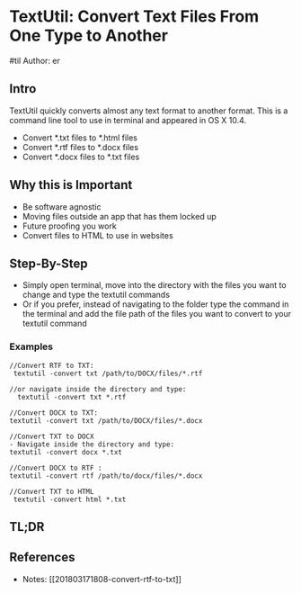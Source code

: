 # TextUtil: Convert Text Files From One Type to Another

#til
Author: er

## Intro

TextUtil quickly converts almost any text format to another format.
This is a command line tool to use in terminal and appeared in OS X 10.4.
- Convert *.txt files to *.html files
- Convert *.rtf files to *.docx files
- Convert *.docx files to *.txt files

## Why this is Important

- Be software agnostic
- Moving files outside an app that has them locked up
- Future proofing you work
- Convert files to HTML to use in websites

## Step-By-Step

- Simply open terminal, move into the directory with the files you want to change and type the textutil commands
- Or if you prefer, instead of navigating to the folder type the command in the terminal and add  the file path of the files you want to convert to your textutil command

### Examples

```
//Convert RTF to TXT:
 textutil -convert txt /path/to/DOCX/files/*.rtf
 
//or navigate inside the directory and type: 
  textutil -convert txt *.rtf

//Convert DOCX to TXT:
textutil -convert txt /path/to/DOCX/files/*.docx

//Convert TXT to DOCX
- Navigate inside the directory and type:
textutil -convert docx *.txt

//Convert DOCX to RTF :
textutil -convert rtf /path/to/docx/files/*.docx

//Convert TXT to HTML
 textutil -convert html *.txt 
```

## TL;DR



## References

- Notes: [[201803171808-convert-rtf-to-txt]]